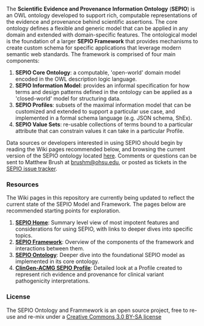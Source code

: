 The **Scientific Evidence and Provenance Information Ontology** (**SEPIO**) is an OWL ontology developed to support rich, computable representations of the evidence and provenance behind scientific assertions. The core ontology defines a flexible and generic model that can be applied in any domain and extended with domain-specific features. The ontological model is the foundation of a larger **SEPIO Framework** that provides mechanisms to create custom schema for specific applications that leverage modern semantic web standards. The framework is comprised of four main components:

1. **SEPIO Core Ontology**: a computable, 'open-world' domain model encoded in the OWL description logic language.
2. **SEPIO Information Model**: provides an informal specification for how terms and design patterns defined in the ontology can be applied as a 'closed-world' model for structuring data.
3. **SEPIO Profiles**: subsets of the maximal information model that can be customized and extended to support a particular use case, and implemented in a formal schema language (e.g. JSON schema, ShEx).
4. **SEPIO Value Sets**: re-usable collections of terms bound to a particular attribute that can constrain values it can take in a particular Profile.

Data sources or developers interested in using SEPIO should begin by reading the Wiki pages recommended below, and browsing the current version of the SEPIO ontology located [here](https://github.com/monarch-initiative/SEPIO-ontology/blob/master/src/ontology/sepio.owl).  Comments or questions can be sent to Matthew Brush at brushm@ohsu.edu, or posted as tickets in the [SEPIO issue tracker](https://github.com/monarch-initiative/SEPIO-ontology/issues).

### Resources
 The Wiki pages  in this  repository are currently being updated to reflect the current state of the SEPIO Model and Framework. The pages below are recommended starting points for exploration.
1. **[SEPIO Home](https://github.com/monarch-initiative/SEPIO-ontology/wiki)**: Summary level view of most impotent features and considerations for using SEPIO, with links to deeper dives  into specific topics.
2. **[SEPIO Framework](https://github.com/monarch-initiative/SEPIO-ontology/wiki/The-SEPIO-Framework)**: Overview of the  components of the framework and interactions between them.
3. **[SEPIO  Ontology](https://github.com/monarch-initiative/SEPIO-ontology/wiki/The-SEPIO-Ontology)**: Deeper dive into the foundational SEPIO model as implemented in its  core  ontology. 
4. **[ClinGen-ACMG SEPIO Profile](https://github.com/monarch-initiative/SEPIO-ontology/wiki/The-ClinGen-ACMG-Variant-Interpretation-Profile)**: Detailed look at a Profile created to represent rich evidence and provenance  for clinical variant pathogenicity interpretations.
  
### License
The SEPIO Ontology and Frammework is an open source project, free to re-use and re-mix under a [Creative Commons 3.0 BY-SA license](https://creativecommons.org/licenses/by-sa/2.0/)




